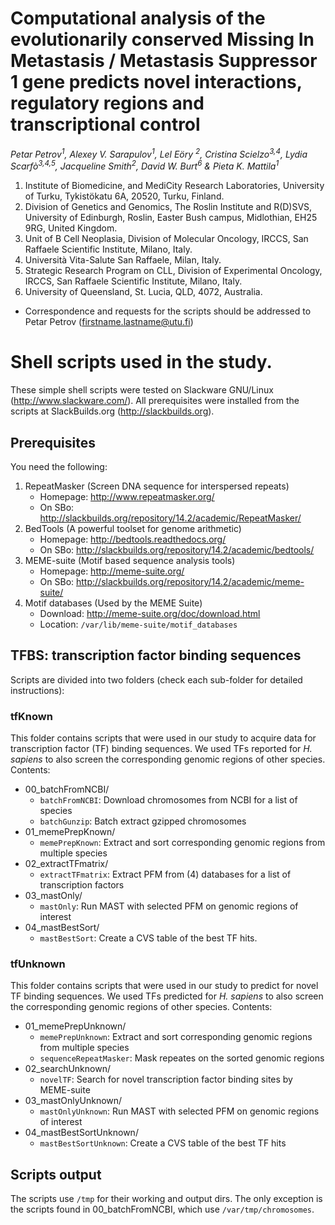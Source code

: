 # Computational analysis of the evolutionarily conserved Missing In Metastasis / Metastasis Suppressor 1 gene predicts novel interactions, regulatory regions and transcriptional control

_Petar Petrov<sup>1</sup>, Alexey V. Sarapulov<sup>1</sup>, Lel Eöry <sup>2</sup>, Cristina Scielzo<sup>3,4</sup>, Lydia Scarfò<sup>3,4,5</sup>, Jacqueline Smith<sup>2</sup>, David W. Burt<sup>6</sup> & Pieta K. Mattila<sup>1</sup>_

1. Institute of Biomedicine, and MediCity Research Laboratories, University of Turku, Tykistökatu 6A, 20520, Turku,
Finland. 
2. Division of Genetics and Genomics, The Roslin Institute and R(D)SVS, University of Edinburgh, Roslin,
Easter Bush campus, Midlothian, EH25 9RG, United Kingdom. 
3. Unit of B Cell Neoplasia, Division of Molecular
Oncology, IRCCS, San Raffaele Scientific Institute, Milano, Italy. 
4. Università Vita-Salute San Raffaele, Milan, Italy.
5. Strategic Research Program on CLL, Division of Experimental Oncology, IRCCS, San Raffaele Scientific Institute,
Milano, Italy. 
6. University of Queensland, St. Lucia, QLD, 4072, Australia.

* Correspondence and requests for the scripts should be addressed to Petar Petrov (firstname.lastname@utu.fi)

# Shell scripts used in the study.

These simple shell scripts were tested on Slackware GNU/Linux (http://www.slackware.com/). All prerequisites were installed from the scripts at SlackBuilds.org (http://slackbuilds.org).

## Prerequisites

You need the following:

1.  RepeatMasker (Screen DNA sequence for interspersed repeats)
    * Homepage: http://www.repeatmasker.org/
    * On SBo: http://slackbuilds.org/repository/14.2/academic/RepeatMasker/
2.  BedTools (A powerful toolset for genome arithmetic)
    * Homepage: http://bedtools.readthedocs.org/
    * On SBo: http://slackbuilds.org/repository/14.2/academic/bedtools/
3.  MEME-suite (Motif based sequence analysis tools)
    * Homepage: http://meme-suite.org/
    * On SBo: http://slackbuilds.org/repository/14.2/academic/meme-suite/
4.  Motif databases (Used by the MEME Suite)
    * Download: http://meme-suite.org/doc/download.html
    * Location: `/var/lib/meme-suite/motif_databases`

## TFBS: transcription factor binding sequences

Scripts are divided into two folders (check each sub-folder for detailed instructions):

### tfKnown

This folder contains scripts that were used in our study to acquire data for transcription factor (TF) binding sequences. We used TFs reported for _H. sapiens_ to also screen the corresponding genomic regions of other species. Contents:

* 00_batchFromNCBI/
    * `batchFromNCBI`: Download chromosomes from NCBI for a list of species
    * `batchGunzip`: Batch extract gzipped chromosomes
* 01_memePrepKnown/
    * `memePrepKnown`: Extract and sort corresponding genomic regions from multiple species
* 02_extractTFmatrix/
    * `extractTFmatrix`: Extract PFM from (4) databases for a list of transcription factors
* 03_mastOnly/
    * `mastOnly`: Run MAST with selected PFM on genomic regions of interest
* 04_mastBestSort/
    * `mastBestSort`: Create a CVS table of the best TF hits.
    
### tfUnknown

This folder contains scripts that were used in our study to predict for novel TF binding sequences. We used TFs predicted for _H. sapiens_ to also screen the corresponding genomic regions of other species. Contents:

* 01_memePrepUnknown/
    * `memePrepUnknown`: Extract and sort corresponding genomic regions from multiple species
    * `sequenceRepeatMasker`: Mask repeates on the sorted genomic regions
* 02_searchUnknown/
    * `novelTF`: Search for novel transcription factor binding sites by MEME-suite
* 03_mastOnlyUnknown/
    * `mastOnlyUnknown`: Run MAST with selected PFM on genomic regions of interest
* 04_mastBestSortUnknown/
    * `mastBestSortUnknown`: Create a CVS table of the best TF hits

## Scripts output

The scripts use `/tmp` for their working and output dirs. The only exception is the scripts found in 00_batchFromNCBI, which use `/var/tmp/chromosomes`.
